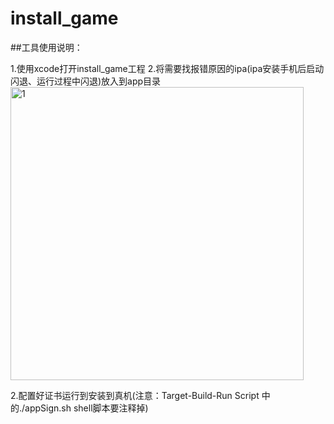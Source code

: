 # install_game


##工具使用说明：


1.使用xcode打开install_game工程
2.将需要找报错原因的ipa(ipa安装手机后启动闪退、运行过程中闪退)放入到app目录
<img width="469" alt="1" src="https://user-images.githubusercontent.com/19405301/160778640-03a32884-f8df-4e3e-b1b4-0da07c82b1a0.png">

2.配置好证书运行到安装到真机(注意：Target-Build-Run Script 中的./appSign.sh shell脚本要注释掉)

